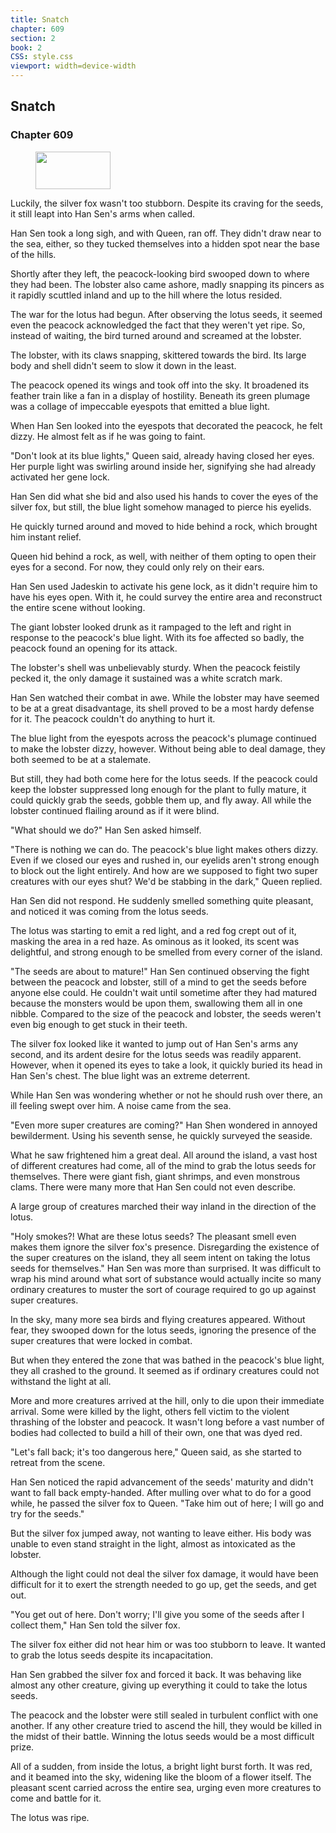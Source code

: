 ```yaml
---
title: Snatch
chapter: 609
section: 2
book: 2
CSS: style.css
viewport: width=device-width
---
```


## Snatch

### Chapter 609

<figure>
	<img src="../Images/gem.gif" alt="" id="gem" width="120" height="60" />
</figure>

Luckily, the silver fox wasn't too stubborn. Despite its craving for the seeds, it still leapt into Han Sen's arms when called.

Han Sen took a long sigh, and with Queen, ran off. They didn't draw near to the sea, either, so they tucked themselves into a hidden spot near the base of the hills.

Shortly after they left, the peacock-looking bird swooped down to where they had been. The lobster also came ashore, madly snapping its pincers as it rapidly scuttled inland and up to the hill where the lotus resided.

The war for the lotus had begun. After observing the lotus seeds, it seemed even the peacock acknowledged the fact that they weren't yet ripe. So, instead of waiting, the bird turned around and screamed at the lobster.

The lobster, with its claws snapping, skittered towards the bird. Its large body and shell didn't seem to slow it down in the least.

The peacock opened its wings and took off into the sky. It broadened its feather train like a fan in a display of hostility. Beneath its green plumage was a collage of impeccable eyespots that emitted a blue light.

When Han Sen looked into the eyespots that decorated the peacock, he felt dizzy. He almost felt as if he was going to faint.

"Don't look at its blue lights," Queen said, already having closed her eyes. Her purple light was swirling around inside her, signifying she had already activated her gene lock.

Han Sen did what she bid and also used his hands to cover the eyes of the silver fox, but still, the blue light somehow managed to pierce his eyelids.

He quickly turned around and moved to hide behind a rock, which brought him instant relief.

Queen hid behind a rock, as well, with neither of them opting to open their eyes for a second. For now, they could only rely on their ears.

Han Sen used Jadeskin to activate his gene lock, as it didn't require him to have his eyes open. With it, he could survey the entire area and reconstruct the entire scene without looking.

The giant lobster looked drunk as it rampaged to the left and right in response to the peacock's blue light. With its foe affected so badly, the peacock found an opening for its attack.

The lobster's shell was unbelievably sturdy. When the peacock feistily pecked it, the only damage it sustained was a white scratch mark.

Han Sen watched their combat in awe. While the lobster may have seemed to be at a great disadvantage, its shell proved to be a most hardy defense for it. The peacock couldn't do anything to hurt it.

The blue light from the eyespots across the peacock's plumage continued to make the lobster dizzy, however. Without being able to deal damage, they both seemed to be at a stalemate.

But still, they had both come here for the lotus seeds. If the peacock could keep the lobster suppressed long enough for the plant to fully mature, it could quickly grab the seeds, gobble them up, and fly away. All while the lobster continued flailing around as if it were blind.

"What should we do?" Han Sen asked himself.

"There is nothing we can do. The peacock's blue light makes others dizzy. Even if we closed our eyes and rushed in, our eyelids aren't strong enough to block out the light entirely. And how are we supposed to fight two super creatures with our eyes shut? We'd be stabbing in the dark," Queen replied.

Han Sen did not respond. He suddenly smelled something quite pleasant, and noticed it was coming from the lotus seeds.

The lotus was starting to emit a red light, and a red fog crept out of it, masking the area in a red haze. As ominous as it looked, its scent was delightful, and strong enough to be smelled from every corner of the island.

"The seeds are about to mature!" Han Sen continued observing the fight between the peacock and lobster, still of a mind to get the seeds before anyone else could. He couldn't wait until sometime after they had matured because the monsters would be upon them, swallowing them all in one nibble. Compared to the size of the peacock and lobster, the seeds weren't even big enough to get stuck in their teeth.

The silver fox looked like it wanted to jump out of Han Sen's arms any second, and its ardent desire for the lotus seeds was readily apparent. However, when it opened its eyes to take a look, it quickly buried its head in Han Sen's chest. The blue light was an extreme deterrent.

While Han Sen was wondering whether or not he should rush over there, an ill feeling swept over him. A noise came from the sea.

"Even more super creatures are coming?" Han Shen wondered in annoyed bewilderment. Using his seventh sense, he quickly surveyed the seaside.

What he saw frightened him a great deal. All around the island, a vast host of different creatures had come, all of the mind to grab the lotus seeds for themselves. There were giant fish, giant shrimps, and even monstrous clams. There were many more that Han Sen could not even describe.

A large group of creatures marched their way inland in the direction of the lotus.

"Holy smokes?! What are these lotus seeds? The pleasant smell even makes them ignore the silver fox's presence. Disregarding the existence of the super creatures on the island, they all seem intent on taking the lotus seeds for themselves." Han Sen was more than surprised. It was difficult to wrap his mind around what sort of substance would actually incite so many ordinary creatures to muster the sort of courage required to go up against super creatures.

In the sky, many more sea birds and flying creatures appeared. Without fear, they swooped down for the lotus seeds, ignoring the presence of the super creatures that were locked in combat.

But when they entered the zone that was bathed in the peacock's blue light, they all crashed to the ground. It seemed as if ordinary creatures could not withstand the light at all.

More and more creatures arrived at the hill, only to die upon their immediate arrival. Some were killed by the light, others fell victim to the violent thrashing of the lobster and peacock. It wasn't long before a vast number of bodies had collected to build a hill of their own, one that was dyed red.

"Let's fall back; it's too dangerous here," Queen said, as she started to retreat from the scene.

Han Sen noticed the rapid advancement of the seeds' maturity and didn't want to fall back empty-handed. After mulling over what to do for a good while, he passed the silver fox to Queen. "Take him out of here; I will go and try for the seeds."

But the silver fox jumped away, not wanting to leave either. His body was unable to even stand straight in the light, almost as intoxicated as the lobster.

Although the light could not deal the silver fox damage, it would have been difficult for it to exert the strength needed to go up, get the seeds, and get out.

"You get out of here. Don't worry; I'll give you some of the seeds after I collect them," Han Sen told the silver fox.

The silver fox either did not hear him or was too stubborn to leave. It wanted to grab the lotus seeds despite its incapacitation.

Han Sen grabbed the silver fox and forced it back. It was behaving like almost any other creature, giving up everything it could to take the lotus seeds.

The peacock and the lobster were still sealed in turbulent conflict with one another. If any other creature tried to ascend the hill, they would be killed in the midst of their battle. Winning the lotus seeds would be a most difficult prize.

All of a sudden, from inside the lotus, a bright light burst forth. It was red, and it beamed into the sky, widening like the bloom of a flower itself. The pleasant scent carried across the entire sea, urging even more creatures to come and battle for it.

The lotus was ripe.